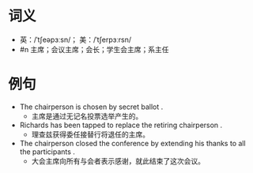 # 词义
- 英：/ˈtʃeəpɜːsn/； 美：/ˈtʃerpɜːrsn/
- #n 主席；会议主席；会长；学生会主席；系主任
# 例句
- The chairperson is chosen by secret ballot .
	- 主席是通过无记名投票选举产生的。
- Richards has been tapped to replace the retiring chairperson .
	- 理查兹获得委任接替行将退任的主席。
- The chairperson closed the conference by extending his thanks to all the participants .
	- 大会主席向所有与会者表示感谢，就此结束了这次会议。
